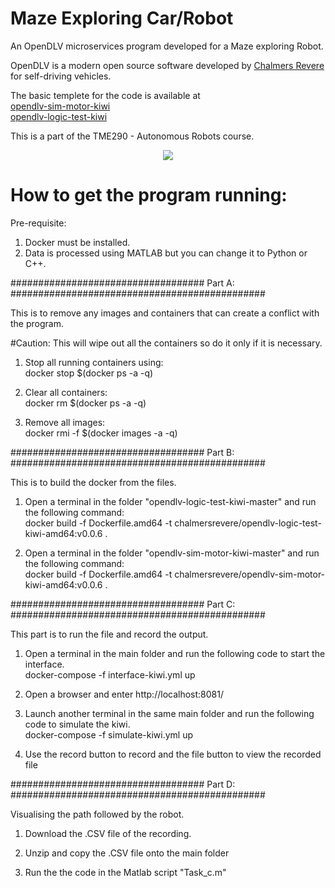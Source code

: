# Maze Exploring Car/Robot

An OpenDLV microservices program developed for a Maze exploring Robot. 

OpenDLV is a modern open source software developed by [Chalmers Revere](https://github.com/chalmers-revere/opendlv) for self-driving vehicles. 


The basic templete for the code is available at \
[opendlv-sim-motor-kiwi](https://github.com/chalmers-revere/opendlv-sim-motor-kiwi) \
[opendlv-logic-test-kiwi](https://github.com/chalmers-revere/opendlv-logic-test-kiwi)

This is a part of the TME290 - Autonomous Robots course.

<p align="center">
   <img src="https://rahulrpai.files.wordpress.com/2021/09/task_c.png">
   </p>

# How to get the program running:

Pre-requisite:
1. Docker must be installed.
2. Data is processed using MATLAB but you can change it to Python or C++.

################################### Part A: ##############################################

This is to remove any images and containers that can create a conflict with the program.

#Caution: This will wipe out all the containers so do it only if it is necessary.

1. Stop all running containers using:\
docker stop $(docker ps -a -q)

2. Clear all containers:\
docker rm $(docker ps -a -q)

3. Remove all images:\
docker rmi -f $(docker images -a -q)


################################### Part B: ##############################################

This is to build the docker from the files.

1. Open a terminal in the folder "opendlv-logic-test-kiwi-master" and run the following command:\
   docker build -f Dockerfile.amd64 -t chalmersrevere/opendlv-logic-test-kiwi-amd64:v0.0.6 .

2. Open a terminal in the folder "opendlv-sim-motor-kiwi-master" and run the following command:\
   docker build -f Dockerfile.amd64 -t chalmersrevere/opendlv-sim-motor-kiwi-amd64:v0.0.6 .


################################### Part C: ##############################################

This part is to run the file and record the output.

1. Open a terminal in the main folder and run the following code to start the interface.\
   docker-compose -f interface-kiwi.yml up

2. Open a browser and enter http://localhost:8081/

3. Launch another terminal in the same main folder and run the following code to simulate the kiwi.\
docker-compose -f simulate-kiwi.yml up

4. Use the record button to record and the file button to view the recorded file


################################### Part D: ##############################################

Visualising the path followed by the robot.

1. Download the .CSV file of the recording.

2. Unzip and copy the .CSV file onto the main folder

3. Run the the code in the Matlab script "Task_c.m"

